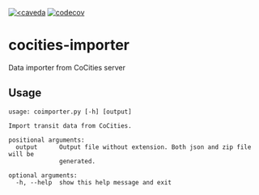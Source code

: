 [![<caveda](https://circleci.com/gh/caveda/cocities-importer.svg?style=shield)](https://circleci.com/gh/caveda/cocities-importer)
[![codecov](https://codecov.io/gh/caveda/cocities-importer/branch/master/graph/badge.svg)](https://codecov.io/gh/caveda/cocities-importer)
# cocities-importer
Data importer from CoCities server

## Usage
```
usage: coimporter.py [-h] [output]

Import transit data from CoCities.

positional arguments:
  output      Output file without extension. Both json and zip file will be
              generated.

optional arguments:
  -h, --help  show this help message and exit
```